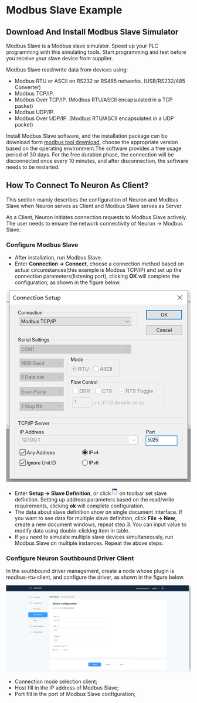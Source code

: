 # Modbus Slave Example

## Download And Install Modbus Slave Simulator

Modbus Slave is a Modbus slave simulator. Speed up your PLC programming with this simulating tools. Start programming and test before you receive your slave device from supplier.

Modbus Slave read/write data from devices using:
* Modbus RTU or ASCII on RS232 or RS485 networks. (USB/RS232/485 Converter)
* Modbus TCP/IP.
* Modbus Over TCP/IP. (Modbus RTU/ASCII encapsulated in a TCP packet)
* Modbus UDP/IP.
* Modbus Over UDP/IP. (Modbus RTU/ASCII encapsulated in a UDP packet)

Install Modbus Slave software, and the installation package can be download form [modbus tool download](https://www.modbustools.com/download.html), choose the appropriate version based on the operating environment.The software provides a free usage period of 30 days. For the free duration phase, the connection will be disconnected once every 10 minutes, and after disconnection, the software needs to be restarted.

## How To Connect To Neuron As Client?

This section mainly describes the configuration of Neuron and Modbus Slave when Neuron serves as Client and Modbus Slave serves as Server.

As a Client, Neuron initiates connection requests to Modbus Slave actively. The user needs to ensure the network connectivity of Neuron -> Modbus Slave.

### Configure Modbus Slave

* After installation, run Modbus Slave.
* Enter **Connection -> Connect**, choose a connection method based on actual circumstances(this example is Modbus TCP/IP) and set up the connection parameters(listening port), clicking **OK** will complete the configuration, as shown in the figure below.

![modbus-slave-connection-setup](../assets/modbus-slave-connection-setup.png)

* Enter **Setup -> Slave Definition**, or click![Slave Definition](../assets/mbpoll-definition-button.png) on toolbar set slave definition. Setting up address parameters based on the read/write requirements, clicking **ok** will complete configuration.
* The data about slave definition show on single document interface. If you want to see data for multiple slave definition, click **File -> New**, create a new document windows, repeat step 3. You can input value to modify data using double-clicking item in table.
* If you need to simulate multiple slave devices simultaneously, run Modbus Slave on multiple instances. Repeat the above steps.


### Configure Neuron Southbound Driver Client

In the southbound driver management, create a node whose plugin is modbus-rtu-client, and configure the driver, as shown in the figure below.

![neuron-tcp-client-config](../assets/neuron-tcp-client-config-en.png)

* Connection mode selection client;
* Host fill in the IP address of Modbus Slave;
* Port fill in the port of Modbus Slave configuration;
